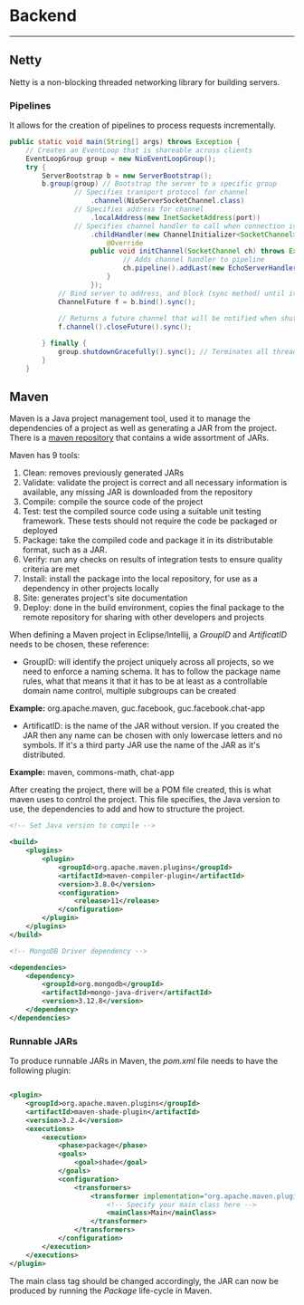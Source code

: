 # Backend
----


## Netty
Netty is a non-blocking threaded networking library for building servers. 

### Pipelines
It allows for the creation of pipelines to process requests incrementally.

```Java
public static void main(String[] args) throws Exception {
    // Creates an EventLoop that is shareable across clients
	EventLoopGroup group = new NioEventLoopGroup(); 
    try {
    	ServerBootstrap b = new ServerBootstrap();
        b.group(group) // Bootstrap the server to a specific group
          		// Specifies transport protocol for channel
                    .channel(NioServerSocketChannel.class) 
          		// Specifies address for channel
                    .localAddress(new InetSocketAddress(port)) 
          		// Specifies channel handler to call when connection is accepted
                    .childHandler(new ChannelInitializer<SocketChannel>() { 
                        @Override
                    public void initChannel(SocketChannel ch) throws Exception {
                      		// Adds channel handler to pipeline
                            ch.pipeline().addLast(new EchoServerHandler()); 
                        }
                    });
			// Bind server to address, and block (sync method) until it does so
            ChannelFuture f = b.bind().sync(); 
            
            // Returns a future channel that will be notified when shutdown
            f.channel().closeFuture().sync(); 

        } finally {
            group.shutdownGracefully().sync(); // Terminates all threads
        }
    }
```

## Maven

Maven is a Java project management tool, used it to manage the dependencies of a project as well as generating a JAR from the project. There is a [maven repository](https://mvnrepository.com/) that contains a wide assortment of JARs.

Maven has 9 tools:
1. Clean: removes previously generated JARs
2. Validate: validate the project is correct and all necessary information is available, any missing JAR is downloaded from the repository
3. Compile: compile the source code of the project
4. Test: test the compiled source code using a suitable unit testing framework. These tests should not require the code be packaged or deployed
5. Package: take the compiled code and package it in its distributable format, such as a JAR.
6. Verify: run any checks on results of integration tests to ensure quality criteria are met
7. Install: install the package into the local repository, for use as a dependency in other projects locally
8. Site: generates project's site documentation
9. Deploy: done in the build environment, copies the final package to the remote repository for sharing with other developers and projects

When defining a Maven project in Eclipse/Intellij, a *GroupID* and *ArtificatID* needs to be chosen, these reference:
- GroupID: will identify the project uniquely across all projects, so we need to enforce a naming schema. It has to follow the package name rules, what that means it that it has to be at least as a controllable domain name control, multiple subgroups can be created

**Example:** org.apache.maven, guc.facebook, guc.facebook.chat-app

- ArtificatID: is the name of the JAR without version. If you created the JAR then any name can be chosen with only lowercase letters and no symbols. If it's a third party JAR use the name of the JAR as it's distributed.

**Example:** maven, commons-math, chat-app

After creating the project, there will be a POM file created, this is what maven uses to control the project. This file specifies, the Java version to use, the dependencies to add and how to structure the project.

```XML
<!-- Set Java version to compile -->

<build>
    <plugins>
        <plugin>
    		<groupId>org.apache.maven.plugins</groupId>
    		<artifactId>maven-compiler-plugin</artifactId>
    		<version>3.8.0</version>
    		<configuration>
        		<release>11</release>
    		</configuration>
		</plugin>
    </plugins>
</build>

<!-- MongoDB Driver dependency -->

<dependencies>
	<dependency>
    	<groupId>org.mongodb</groupId>
    	<artifactId>mongo-java-driver</artifactId>
    	<version>3.12.8</version>
	</dependency>
</dependencies>
```

### Runnable JARs

To produce runnable JARs in Maven, the *pom.xml* file needs to have the following plugin:
```xml

<plugin>
    <groupId>org.apache.maven.plugins</groupId>
    <artifactId>maven-shade-plugin</artifactId>
    <version>3.2.4</version>
    <executions>
        <execution>
            <phase>package</phase>
            <goals>
                <goal>shade</goal>
            </goals>
            <configuration>
                <transformers>
                    <transformer implementation="org.apache.maven.plugins.shade.resource.ManifestResourceTransformer">
                        <!-- Specify your main class here -->
                        <mainClass>Main</mainClass>
                    </transformer>
                </transformers>
            </configuration>
        </execution>
    </executions>
</plugin>
```
The main class tag should be changed accordingly, the JAR can now be produced by running the *Package* life-cycle in Maven.


